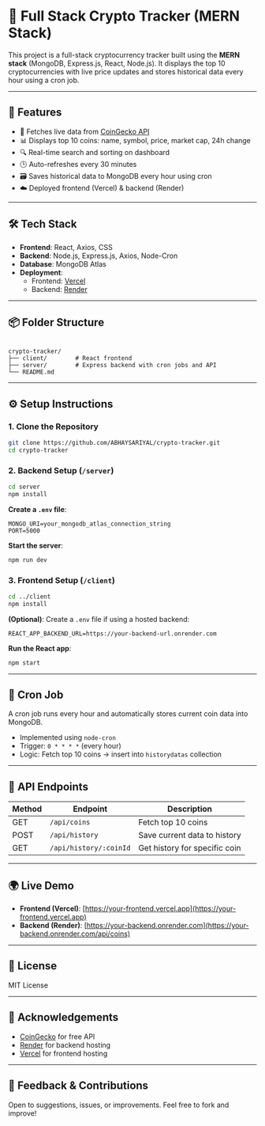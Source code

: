 # 🚀 Full Stack Crypto Tracker (MERN Stack)

This project is a full-stack cryptocurrency tracker built using the **MERN stack** (MongoDB, Express.js, React, Node.js). It displays the top 10 cryptocurrencies with live price updates and stores historical data every hour using a cron job.

---

## 🌟 Features

- 🔄 Fetches live data from [CoinGecko API](https://www.coingecko.com/en/api)
- 📊 Displays top 10 coins: name, symbol, price, market cap, 24h change
- 🔍 Real-time search and sorting on dashboard
- 🕒 Auto-refreshes every 30 minutes
- 🗃 Saves historical data to MongoDB every hour using cron
- ☁️ Deployed frontend (Vercel) & backend (Render)

---

## 🛠️ Tech Stack

- **Frontend**: React, Axios, CSS
- **Backend**: Node.js, Express.js, Axios, Node-Cron
- **Database**: MongoDB Atlas
- **Deployment**:
  - Frontend: [Vercel](https://vercel.com)
  - Backend: [Render](https://render.com)

---

## 📦 Folder Structure

```

crypto-tracker/
├── client/        # React frontend
├── server/        # Express backend with cron jobs and API
└── README.md

````

---

## ⚙️ Setup Instructions

### 1. Clone the Repository

```bash
git clone https://github.com/ABHAYSARIYAL/crypto-tracker.git
cd crypto-tracker
````

### 2. Backend Setup (`/server`)

```bash
cd server
npm install
```

**Create a `.env` file**:

```env
MONGO_URI=your_mongodb_atlas_connection_string
PORT=5000
```

**Start the server**:

```bash
npm run dev
```

### 3. Frontend Setup (`/client`)

```bash
cd ../client
npm install
```

**(Optional)**: Create a `.env` file if using a hosted backend:

```env
REACT_APP_BACKEND_URL=https://your-backend-url.onrender.com
```

**Run the React app**:

```bash
npm start
```

---

## 🔁 Cron Job

A cron job runs every hour and automatically stores current coin data into MongoDB.

* Implemented using `node-cron`
* Trigger: `0 * * * *` (every hour)
* Logic: Fetch top 10 coins → insert into `historydatas` collection

---

## 🧪 API Endpoints

| Method | Endpoint               | Description                   |
| ------ | ---------------------- | ----------------------------- |
| GET    | `/api/coins`           | Fetch top 10 coins            |
| POST   | `/api/history`         | Save current data to history  |
| GET    | `/api/history/:coinId` | Get history for specific coin |

---

## 🌍 Live Demo

* **Frontend (Vercel)**: [https://your-frontend.vercel.app](https://your-frontend.vercel.app)
* **Backend (Render)**: [https://your-backend.onrender.com](https://your-backend.onrender.com/api/coins)

---


## 📄 License

MIT License

---

## 🙌 Acknowledgements

* [CoinGecko](https://www.coingecko.com/en/api) for free API
* [Render](https://render.com) for backend hosting
* [Vercel](https://vercel.com) for frontend hosting

---

## 💬 Feedback & Contributions

Open to suggestions, issues, or improvements. Feel free to fork and improve!

```
